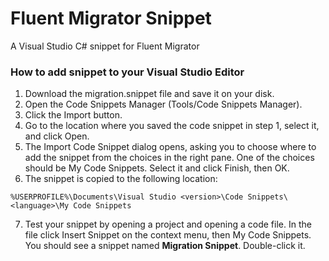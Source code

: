 # Fluent Migrator Snippet
A Visual Studio C# snippet for Fluent Migrator

### How to add snippet to your Visual Studio Editor

1. Download the migration.snippet file and save it on your disk.
2. Open the Code Snippets Manager (Tools/Code Snippets Manager).
3. Click the Import button.
4. Go to the location where you saved the code snippet in step 1, select it, and click Open.
5. The Import Code Snippet dialog opens, asking you to choose where to add the snippet from the choices in the right pane. One of the choices should be My Code Snippets. Select it and click Finish, then OK.
6. The snippet is copied to the following location:
  ````
  %USERPROFILE%\Documents\Visual Studio <version>\Code Snippets\<language>\My Code Snippets
  ````
7. Test your snippet by opening a project and opening a code file. In the file click Insert Snippet on the context menu, then My Code Snippets. You should see a snippet named **Migration Snippet**. Double-click it.
